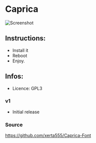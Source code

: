 # Caprica

<img src="https://image.ibb.co/hJvX3A/Screenshot-20181029-171238.png" alt="Screenshot">

## Instructions:
- Install it
- Reboot
- Enjoy.

## Infos:
- Licence: GPL3

### v1
- Initial release

### Source
https://github.com/xerta555/Caprica-Font

